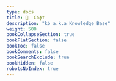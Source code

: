 ```yaml
---
type: docs
title: 📁  Софт
description: "kb a.k.a Knowledge Base"
weight: 500
bookCollapseSection: true
bookFlatSection: false
bookToc: false
bookComments: false
bookSearchExclude: true
bookHidden: false
robotsNoIndex: true
---
```

